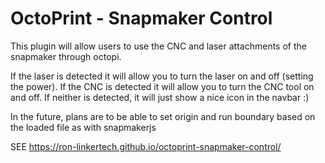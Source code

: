 # OctoPrint - Snapmaker Control

This plugin will allow users to use the CNC and laser attachments of the snapmaker through octopi.

If the laser is detected it will allow you to turn the laser on and off (setting the power). 
If the CNC is detected it will allow you to turn the CNC tool on and off.
If neither is detected, it will just show a nice icon in the navbar :)

In the future, plans are to be able to set origin and run boundary based on the loaded file as with snapmakerjs

SEE https://ron-linkertech.github.io/octoprint-snapmaker-control/
